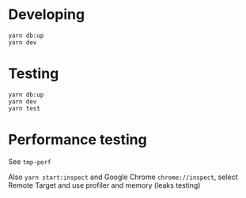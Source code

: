 # Developing

```
yarn db:up
yarn dev
```

# Testing

```
yarn db:up
yarn dev
yarn test
```

# Performance testing

See `tmp-perf`

Also `yarn start:inspect` and Google Chrome `chrome://inspect`, select Remote Target and use profiler and memory (leaks testing)
